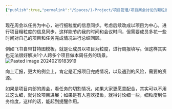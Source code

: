 ```yaml
---
{"publish":true,"permalink":"/Spaces/1-Project/项目管理/项目周会讨论的颗粒度应该是项目还是任务.md","created":"2025-04-04T01:03:29.690+08:00","modified":"2025-07-11T16:37:22.135+08:00","published":"2025-07-11T16:37:22.135+08:00","cssclasses":""}
---
```



现在周会以任务为中心，进行细粒度的信息同步。考虑后续改成以项目为中心，进行项目粗粒度的信息同步，这样能节约我的时间和会议时间，但需要成员多花一些时间对自己的项目和任务完成情况进行总结回顾。

例如飞书自带甘特图模板，就是让成员以项目为粒度，进行周报填写。但这样其实也无法很好解决1个人跨多个项目做本周任务的场景。
![Pasted image 20240219183919](https://pub-pic.oldwinter.top/2025/06/331335c1495d335b606e2472625c2254.png)


向上汇报，更大的例会上，肯定是汇报项目完成情况，以及遇到的风险，需要的资源。

如果是项目内部的周会，看任务的切割情况，如果大家更愿意配合，其实可以不用过这么细，就讨论项目进展；如果是有人喜欢摸鱼，就得讨论细一些，细粒度到任务维度，这样的话，能起到提醒作用。